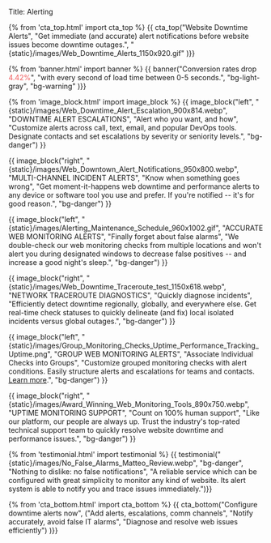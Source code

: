 Title: Alerting

{% from 'cta_top.html' import cta_top %} 
{{ cta_top("Website Downtime Alerts",
  "Get immediate (and accurate) alert notifications before website issues become downtime outages.",
  "{static}/images/Web_Downtime_Alerts_1150x920.gif"
)}}


{% from 'banner.html' import banner %} 
{{ banner("Conversion rates drop <span style='color: #f15d5e;'>4.42%</span>",
  "with every second of load time between 0-5 seconds.",
  "bg-light-gray",
  "bg-warning"
)}}


{% from 'image_block.html' import image_block %}
{{ image_block("left", "{static}/images/Web_Downtime_Alert_Escalation_900x814.webp",
"DOWNTIME ALERT ESCALATIONS",
"Alert who you want, and how",
"Customize alerts across call, text, email, and popular DevOps tools. Designate contacts and set escalations by severity or seniority levels.",
"bg-danger") }}

{{ image_block("right", "{static}/images/Web_Downtown_Alert_Notifications_950x800.webp",
"MULTI-CHANNEL INCIDENT ALERTS",
"Know when something goes wrong",
"Get moment-it-happens web downtime and performance alerts to any device or software tool you use and prefer. If you're notified -- it's for good reason.",
"bg-danger") }}

{{ image_block("left", "{static}/images/Alerting_Maintenance_Schedule_960x1002.gif",
"ACCURATE WEB MONITORING ALERTS",
"Finally forget about false alarms",
"We double-check our web monitoring checks from multiple locations and won't alert you during designated windows to decrease false positives -- and increase a good night's sleep.",
"bg-danger") }}

{{ image_block("right", "{static}/images/Web_Downtime_Traceroute_test_1150x618.webp",
"NETWORK TRACEROUTE DIAGNOSTICS",
"Quickly diagnose incidents",
"Efficiently detect downtime regionally, globally, and everywhere else. Get real-time check statuses to quickly delineate (and fix) local isolated incidents versus global outages.",
"bg-danger") }}

{{ image_block("left", "{static}/images/Group_Monitoring_Checks_Uptime_Performance_Tracking_Uptime.png",
"GROUP WEB MONITORING ALERTS",
"Associate Individual Checks into Groups",
"Customize grouped monitoring checks with alert conditions. Easily structure alerts and escalations for teams and contacts. <a href='{filename}group-checks.md' target='_blank'>Learn more</a>.",
"bg-danger") }}

{{ image_block("right", "{static}/images/Award_Winning_Web_Monitoring_Tools_890x750.webp",
"UPTIME MONITORING SUPPORT",
"Count on 100% human support",
"Like our platform, our people are always up. Trust the industry's top-rated technical support team to quickly resolve website downtime and performance issues.",
"bg-danger") }}


{% from 'testimonial.html' import testimonial %}
{{ testimonial("{static}/images/No_False_Alarms_Matteo_Review.webp",
  "bg-danger",
  "Nothing to dislike: no false notifications",
  "A reliable service which can be configured with great simplicity to monitor any kind of website. Its alert system is able to notify you and trace issues immediately.")}}


{% from 'cta_bottom.html' import cta_bottom %} 
{{ cta_bottom("Configure downtime alerts now",
  ("Add alerts, escalations, comm channels", 
  "Notify accurately, avoid false IT alarms",
  "Diagnose and resolve web issues efficiently")
  )}}
